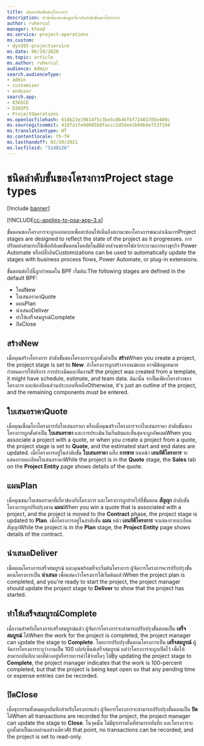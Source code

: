 ```yaml
---
title: ชนิดลำดับขั้นของโครงการ
description: หัวข้อนี้แสดงข้อมูลเกี่ยวกับลำดับขั้นของโครงการ
author: ruhercul
manager: kfend
ms.service: project-operations
ms.custom:
- dyn365-projectservice
ms.date: 06/19/2020
ms.topic: article
ms.author: ruhercul
audience: Admin
search.audienceType:
- admin
- customizer
- enduser
search.app:
- D365CE
- D365PS
- ProjectOperations
ms.openlocfilehash: 61db23e19614f5c3be5c8b46fbf72463705e409c
ms.sourcegitcommit: 418fa1fe9d605b8faccc2d5dee1b04b4e753f194
ms.translationtype: HT
ms.contentlocale: th-TH
ms.lasthandoff: 02/10/2021
ms.locfileid: "5148126"
---
```

# <a name="project-stage-types"></a><span data-ttu-id="87517-103">ชนิดลำดับขั้นของโครงการ</span><span class="sxs-lookup"><span data-stu-id="87517-103">Project stage types</span></span> 

[!include [banner](../includes/psa-now-project-operations.md)]

[!INCLUDE[cc-applies-to-psa-app-3.x](../includes/cc-applies-to-psa-app-3x.md)]

<span data-ttu-id="87517-104">ขั้นตอนของโครงการจะถูกออกแบบเพื่อสะท้อนให้เห็นถึงสถานะของโครงการขณะดำเนินการ</span><span class="sxs-lookup"><span data-stu-id="87517-104">Project stages are designed to reflect the state of the project as it progresses.</span></span> <span data-ttu-id="87517-105">การปรับแต่งสามารถใช้เพื่ออัปเดตขั้นตอนโดยอัตโนมัติด้วยส่วนขยายโฟลว์กระบวนการทางธุรกิจ Power Automate หรือปลั๊กอิน</span><span class="sxs-lookup"><span data-stu-id="87517-105">Customizations can be used to automatically update the stages with business process flows, Power Automate, or plug-in extensions.</span></span>

<span data-ttu-id="87517-106">ขั้นตอนต่อไปนี้ถูกกำหนดใน BPF เริ่มต้น:</span><span class="sxs-lookup"><span data-stu-id="87517-106">The following stages are defined in the default BPF:</span></span>

- <span data-ttu-id="87517-107">ใหม่</span><span class="sxs-lookup"><span data-stu-id="87517-107">New</span></span>
- <span data-ttu-id="87517-108">ใบเสนอราคา</span><span class="sxs-lookup"><span data-stu-id="87517-108">Quote</span></span>
- <span data-ttu-id="87517-109">แผน</span><span class="sxs-lookup"><span data-stu-id="87517-109">Plan</span></span>
- <span data-ttu-id="87517-110">นำเสนอ</span><span class="sxs-lookup"><span data-stu-id="87517-110">Deliver</span></span>
- <span data-ttu-id="87517-111">ทำให้เสร็จสมบูรณ์</span><span class="sxs-lookup"><span data-stu-id="87517-111">Complete</span></span>
- <span data-ttu-id="87517-112">ปิด</span><span class="sxs-lookup"><span data-stu-id="87517-112">Close</span></span> 

## <a name="new"></a><span data-ttu-id="87517-113">สร้าง</span><span class="sxs-lookup"><span data-stu-id="87517-113">New</span></span>

<span data-ttu-id="87517-114">เมื่อคุณสร้างโครงการ ลำดับขั้นของโครงการจะถูกตั้งค่าเป็น **สร้าง**</span><span class="sxs-lookup"><span data-stu-id="87517-114">When you create a project, the project stage is set to **New**.</span></span> <span data-ttu-id="87517-115">ถ้าโครงการถูกสร้างจากแม่แบบ อาจมีข้อมูลหมายกำหนดการให้บริการ การประเมินและทีมงาน</span><span class="sxs-lookup"><span data-stu-id="87517-115">If the project was created from a template, it might have schedule, estimate, and team data.</span></span> <span data-ttu-id="87517-116">มิฉะนั้น จะเป็นเพียงโครงร่างของโครงการ และต้องป้อนส่วนประกอบที่เหลือ</span><span class="sxs-lookup"><span data-stu-id="87517-116">Otherwise, it's just an outline of the project, and the remaining components must be entered.</span></span>

## <a name="quote"></a><span data-ttu-id="87517-117">ใบเสนอราคา</span><span class="sxs-lookup"><span data-stu-id="87517-117">Quote</span></span>

<span data-ttu-id="87517-118">เมื่อคุณเชื่อมโยงโครงการกับใบเสนอราคา หรือเมื่อคุณสร้างโครงการจากใบเสนอราคา ลำดับขั้นของโครงการถูกตั้งค่าเป็น **ใบเสนอราคา** และการประเมินวันเริ่มต้นและสิ้นสุดจะถูกอัพเดต</span><span class="sxs-lookup"><span data-stu-id="87517-118">When you associate a project with a quote, or when you create a project from a quote, the project stage is set to **Quote**, and the estimated start and end dates are updated.</span></span> <span data-ttu-id="87517-119">เมื่อโครงการอยู่ในลำดับขั้น **ใบเสนอราคา** แท็บ **การขาย** บนหน้า **เอนทิตีโครงการ** จะแสดงรายละเอียดใบเสนอราคา</span><span class="sxs-lookup"><span data-stu-id="87517-119">While the project is in the **Quote** stage, the **Sales** tab on the **Project Entity** page shows details of the quote.</span></span>

## <a name="plan"></a><span data-ttu-id="87517-120">แผน</span><span class="sxs-lookup"><span data-stu-id="87517-120">Plan</span></span>

<span data-ttu-id="87517-121">เมื่อคุณชนะใบเสนอราคาที่เกี่ยวข้องกับโครงการ และโครงการถูกย้ายไปที่ขั้นตอน **สัญญา** ลำดับขั้นโครงการถูกปรับปรุงตาม **แผน**</span><span class="sxs-lookup"><span data-stu-id="87517-121">When you win a quote that is associated with a project, and the project is moved to the **Contract** phase, the project stage is updated to **Plan**.</span></span> <span data-ttu-id="87517-122">เมื่อโครงการอยู่ในลำดับขั้น **แผน** หน้า **เอนทิตีโครงการ** จะแสดงรายละเอียดสัญญา</span><span class="sxs-lookup"><span data-stu-id="87517-122">While the project is in the **Plan** stage, the **Project Entity** page shows details of the contract.</span></span>

## <a name="deliver"></a><span data-ttu-id="87517-123">นำเสนอ</span><span class="sxs-lookup"><span data-stu-id="87517-123">Deliver</span></span>

<span data-ttu-id="87517-124">เมื่อแผนโครงการเสร็จสมบูรณ์ และคุณพร้อมที่จะเริ่มต้นโครงการ ผู้จัดการโครงการควรปรับปรุงขั้นตอนโครงการเป็น **นำเสนอ** เพื่อแสดงว่าโครงการได้เริ่มต้นแล้ว</span><span class="sxs-lookup"><span data-stu-id="87517-124">When the project plan is completed, and you're ready to start the project, the project manager should update the project stage to **Deliver** to show that the project has started.</span></span>

## <a name="complete"></a><span data-ttu-id="87517-125">ทำให้เสร็จสมบูรณ์</span><span class="sxs-lookup"><span data-stu-id="87517-125">Complete</span></span> 

<span data-ttu-id="87517-126">เมื่องานสำหรับโครงการเสร็จสมบูรณ์แล้ว ผู้จัดการโครงการจะสามารถปรับปรุงขั้นตอนเป็น **เสร็จสมบูรณ์** ได้</span><span class="sxs-lookup"><span data-stu-id="87517-126">When the work for the project is completed, the project manager can update the stage to **Complete**.</span></span> <span data-ttu-id="87517-127">โดยการปรับปรุงขั้นตอนโครงการเป็น **เสร็จสมบูรณ์** ผู้จัดการโครงการระบุว่างานเป็น 100 เปอร์เซ็นต์เสร็จสมบูรณ์ แต่ว่าโครงการจะถูกเปิดไว้ เพื่อให้สามารถบันทึกเวลาที่ค้างอยู่หรือรายการค่าใช้จ่ายใดๆ ได้</span><span class="sxs-lookup"><span data-stu-id="87517-127">By updating the project stage to **Complete**, the project manager indicates that the work is 100-percent completed, but that the project is being kept open so that any pending time or expense entries can be recorded.</span></span>

## <a name="close"></a><span data-ttu-id="87517-128">ปิด</span><span class="sxs-lookup"><span data-stu-id="87517-128">Close</span></span>

<span data-ttu-id="87517-129">เมื่อธุรกรรมทั้งหมดถูกบันทึกสำหรับโครงการแล้ว ผู้จัดการโครงการจะสามารถปรับปรุงขั้นตอนเป็น **ปิด** ได้</span><span class="sxs-lookup"><span data-stu-id="87517-129">When all transactions are recorded for the project, the project manager can update the stage to **Close**.</span></span> <span data-ttu-id="87517-130">ในจุดนั้น ไม่มีธุรกรรมใดที่สามารถบันทึก และโครงการจะถูกตั้งค่าเป็นแบบอ่านอย่างเดียว</span><span class="sxs-lookup"><span data-stu-id="87517-130">At that point, no transactions can be recorded, and the project is set to read-only.</span></span>
